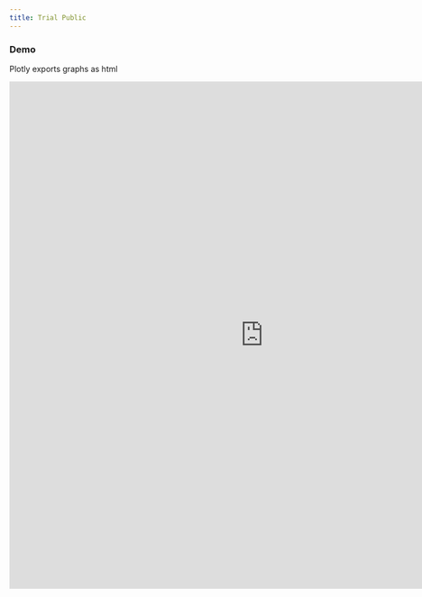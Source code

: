 ```yaml
---
title: Trial Public
---
```


### Demo 
Plotly exports graphs as html
<iframe src="https://hpcfung.github.io/trial2.html" width="900" height="900" id="igraph" scrolling="no" seamless="seamless" frameBorder="0"> </iframe>
